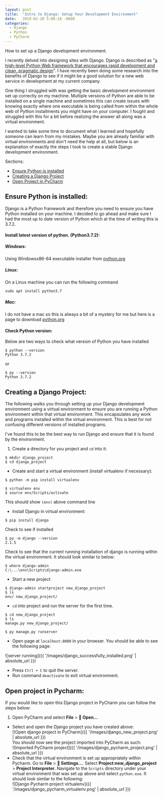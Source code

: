 ```yaml
---
layout: post
title:  "Intro to Django: Setup Your Development Environment"
date:   2019-02-20 5:00:18 -0600
categories:
  - Django
  - Python
  - PyCharm
---
```


How to set up a Django development environment.

I recently delved into designing sites with Django. Django is described
as "[a high-level Python Web framework that encourages rapid development
and clean, pragmatic design](https://www.djangoproject.com/)". I have
recently been doing some research into the benefits of Django to see if
it might be a good solution for a new web service in development at my
current company.

One thing I struggled with was getting the basic development environment
set up correctly on my machine. Multiple versions of Python are able
to be installed on a single machine and sometimes this can create issues
with knowing exactly where one executable is being called from within the
whole web of Python installments you might have on your computer. I fought
and struggled with this for a bit before realizing the answer all along
was a virtual environment.

I wanted to take some time to document what I learned and hopefully someone
can learn from my mistakes. Maybe you are already familiar with
virtual environments and don't need the help at all, but below is an
explanation of exactly the steps I took to create a stable Django development
environment.

Sections:

* [Ensure Python is installed](#ensure-python-is-installed)
* [Creating a Django Project](#creating-a-django-project)
* [Open Project in PyCharm](#open-project-in-pycharm)

## Ensure Python is installed:
Django is a Python framework and therefore you need to ensure you have
Python installed on your machine. I decided to go ahead and make sure
I had the most up to date version of Python which at the time of writing
this is 3.7.2.

#### Install latest version of python. (Python3.7.2):

##### Windows:
Using Windowsx86-64 executable installer from
[python.org](https://www.python.org/downloads/release/python-372/)

##### Linux:
On a Linux machine you can run the following command
```
sudo apt install python3.7
```

##### Mac:
I do not have a mac so this is always a bit of a mystery for me but here
is a page to download
[python.org](https://www.python.org/downloads/release/python-372/)


#### Check Python version:
Below are two ways to check what version of Python you have installed

```
$ python --version
Python 3.7.2
```
or
```
$ py --version
Python 3.7.2
```

## Creating a Django Project:

The following walks you through setting up your Django development
environment using a virtual environment to ensure you are running a
Python environment within that virtual environment. This encapsulates
any work and programs installed within the virtual environment. This is
best for not confusing different versions of installed programs.

I've found this to be the best way to run Django and ensure that it is
found by the environment.

1. Create a directory for you project and `cd` into it:
```
$ mkdir django_project
$ cd django_project
```

- Create and start a virtual environment (install virtualenv if necessary):
```
$ python -m pip install virtualenv
```
```
$ virtualenv env
$ source env/Scripts/activate
```
This should show `(env)` above command line

- Install Django in virtual environment:
```
$ pip install django
```
Check to see if installed
```
$ py -m django --version
2.1.5
```
Check to see that the current running installation of django is running within
the virtual environment. It should look similar to below:
```
$ where django-admin
C:\...\env\Scripts\django-admin.exe
```
- Start a new project
```
$ django-admin startproject new_django_project
$ ls
env/ new_django_project/
```

- `cd` into project and run the server for the first time.
```
$ cd new_django_project
$ ls
manage.py new_django_project/
```
```
$ py manage.py runserver
```

- Open page at `localhost:8000` in your browser. You should be able to see the following page:

![server running]({{ '/images/django_successfully_installed.png' | absolute_url }})

- Press `Ctrl + C` to quit the server.
- Run command `deactivate` to exit virtual environment.

## Open project in Pycharm:
If you would like to open this Django project in PyCharm you can follow
the steps below:  
1. Open PyCharm and select **File** > **:open_file_folder: Open...**
- Select and open the Django project you have created above:    
![Open django project in PyCharm]({{ '/images/django_new_project.png' | absolute_url }})  
You should now see the project imported into PyCharm as such:  
![Imported PyCharm project]({{ '/images/django_pycharm_project.png' | absolute_url }})  
- Check that the virtual environment is set up appropriately within Pycharm.
Go to **File** > **:wrench: Settings...**. Select **Project:new_django_project** >
**Project Interpreter**. Navigate to the `Scripts` directory under your virtual environment
that was set up above and select `python.exe`. It should look similar to the following:   
![Django Pycharm project virtualenv]({{ '/images/django_pycharm_virtualenv.png' | absolute_url }})  
